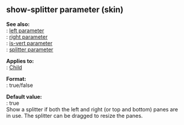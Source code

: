 ## show-splitter parameter (skin)    
**See also:**    
:   [left parameter](/%7Bskin%7D/param/left)    
:   [right parameter](/%7Bskin%7D/param/right)    
:   [is-vert parameter](/%7Bskin%7D/param/is-vert)    
:   [splitter parameter](/%7Bskin%7D/param/splitter)    
<!-- -->    
**Applies to:**    
:   [Child](/%7Bskin%7D/control/child)    
<!-- -->    
**Format:**    
:   true/false    
<!-- -->    
**Default value:**    
:   true    
Show a splitter if both the left and right (or top and bottom) panes are    
in use. The splitter can be dragged to resize the panes.  